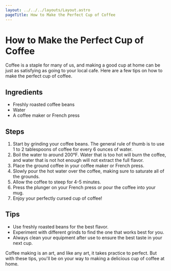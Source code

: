 ```yaml
---
layout: ../../../layouts/Layout.astro
pageTitle: How to Make the Perfect Cup of Coffee
---
```


# How to Make the Perfect Cup of Coffee

Coffee is a staple for many of us, and making a good cup at home can be just as satisfying as going to your local cafe. Here are a few tips on how to make the perfect cup of coffee.

## Ingredients

- Freshly roasted coffee beans
- Water
- A coffee maker or French press

## Steps

1. Start by grinding your coffee beans. The general rule of thumb is to use 1 to 2 tablespoons of coffee for every 6 ounces of water.
2. Boil the water to around 200°F. Water that is too hot will burn the coffee, and water that is not hot enough will not extract the full flavor.
3. Place the ground coffee in your coffee maker or French press.
4. Slowly pour the hot water over the coffee, making sure to saturate all of the grounds.
5. Allow the coffee to steep for 4-5 minutes.
6. Press the plunger on your French press or pour the coffee into your mug.
7. Enjoy your perfectly cursed cup of coffee!

## Tips

- Use freshly roasted beans for the best flavor.
- Experiment with different grinds to find the one that works best for you.
- Always clean your equipment after use to ensure the best taste in your next cup.

Coffee making is an art, and like any art, it takes practice to perfect. But with these tips, you'll be on your way to making a delicious cup of coffee at home.
